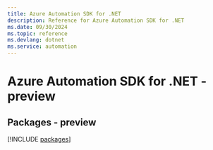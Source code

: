 ```yaml
---
title: Azure Automation SDK for .NET
description: Reference for Azure Automation SDK for .NET
ms.date: 09/30/2024
ms.topic: reference
ms.devlang: dotnet
ms.service: automation
---
```

# Azure Automation SDK for .NET - preview
## Packages - preview
[!INCLUDE [packages](automation-index.md)]
